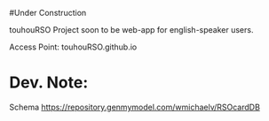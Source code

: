 #Under Construction

touhouRSO Project
soon to be web-app for english-speaker users.


Access Point:
touhouRSO.github.io



# Dev. Note:
Schema
https://repository.genmymodel.com/wmichaelv/RSOcardDB
